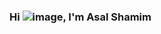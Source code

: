 ### Hi ![image](https://user-images.githubusercontent.com/41086746/116817428-8fa68180-ab66-11eb-880e-5a7635580590.png), I'm Asal Shamim

<!--
**asalshamim/Asalshamim** is a ✨ _special_ ✨ repository because its `README.md` (this file) appears on your GitHub profile.

Here are some ideas to get you started:

- 🔭 I’m currently working on my portfolio.
- 🌱 Learning new things, self driven, hard working and friendly.
- 👯 I’m looking to collaborate on ...
- 🤔 I’m looking for help with ...
- 💬 Ask me about ...
- 📫 How to reach me: ...
- 😄 Pronouns: ...
- ⚡ Fun fact: ...
-->
